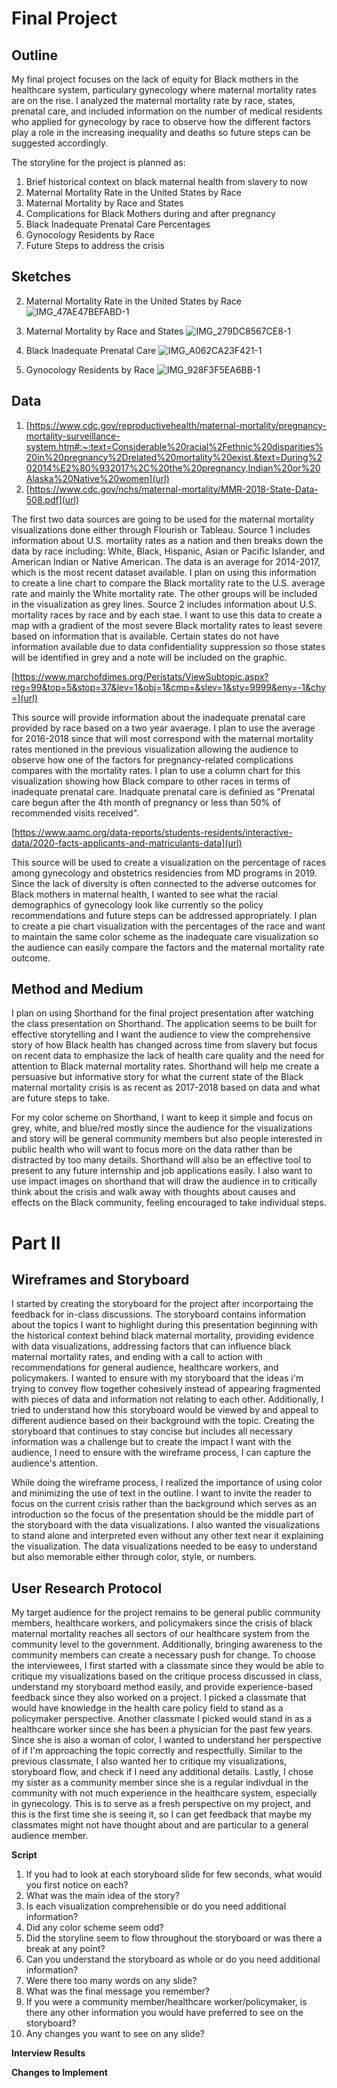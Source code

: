 # Final Project

## Outline

My final project focuses on the lack of equity for Black mothers in the healthcare system, particulary gynecology where maternal mortality rates are on the rise. I analyzed the maternal mortality rate by race, states, prenatal care, and included information on the number of medical residents who applied for gynecology by race to observe how the different factors play a role in the increasing inequality and deaths so future steps can be suggested accordingly. 

The storyline for the project is planned as:
1. Brief historical context on black maternal health from slavery to now
2. Maternal Mortality Rate in the United States by Race
3. Maternal Mortality by Race and States
4. Complications for Black Mothers during and after pregnancy
5. Black Inadequate Prenatal Care Percentages
6. Gynocology Residents by Race
7. Future Steps to address the crisis

## Sketches

2. Maternal Mortality Rate in the United States by Race
![IMG_47AE47BEFABD-1](https://user-images.githubusercontent.com/78708179/109407814-07cbad80-7952-11eb-95f9-b0f45fa1d003.jpeg)

3. Maternal Mortality by Race and States
![IMG_279DC8567CE8-1](https://user-images.githubusercontent.com/78708179/109407815-0a2e0780-7952-11eb-9839-a0200f535570.jpeg)

5. Black Inadequate Prenatal Care
![IMG_A062CA23F421-1](https://user-images.githubusercontent.com/78708179/109407820-0ef2bb80-7952-11eb-9616-3eac81d85e7a.jpeg)

6. Gynocology Residents by Race
![IMG_928F3F5EA6BB-1](https://user-images.githubusercontent.com/78708179/109407818-0c906180-7952-11eb-8ad8-a4021187f6be.jpeg)

## Data

1. [https://www.cdc.gov/reproductivehealth/maternal-mortality/pregnancy-mortality-surveillance-system.htm#:~:text=Considerable%20racial%2Fethnic%20disparities%20in%20pregnancy%2Drelated%20mortality%20exist.&text=During%202014%E2%80%932017%2C%20the%20pregnancy,Indian%20or%20Alaska%20Native%20women](url)
2. [https://www.cdc.gov/nchs/maternal-mortality/MMR-2018-State-Data-508.pdf](url)

The first two data sources are going to be used for the maternal mortality visualizations done either through Flourish or Tableau. 
Source 1 includes information about U.S. mortality rates as a nation and then breaks down the data by race including: White, Black, Hispanic, Asian or Pacific Islander, and American Indian or Native American. The data is an average for 2014-2017, which is the most recent dataset available. I plan on using this information to create a line chart to compare the Black mortality rate to the U.S. average rate and mainly the White mortality rate. The other groups will be included in the visualization as grey lines. 
Source 2 includes information about U.S. mortality races by race and by each stae. I want to use this data to create a map with a gradient of the most severe Black mortality rates to least severe based on information that is available. Certain states do not have information available due to data confidentiality suppression so those states will be identified in grey and a note will be included on the graphic. 

[https://www.marchofdimes.org/Peristats/ViewSubtopic.aspx?reg=99&top=5&stop=37&lev=1&obj=1&cmp=&slev=1&sty=9999&eny=-1&chy=](url)

This source will provide information about the inadequate prenatal care provided by race based on a two year avaerage. I plan to use the average for 2016-2018 since that will most correspond with the maternal mortality rates mentioned in the previous visualization allowing the audience to observe how one of the factors for pregnancy-related complications compares with the mortality rates. I plan to use a column chart for this visualization showing how Black compare to other races in terms of inadequate prenatal care. Inadquate prenatal care is definied as "Prenatal care begun after the 4th month of pregnancy or less than 50% of recommended visits received". 

[https://www.aamc.org/data-reports/students-residents/interactive-data/2020-facts-applicants-and-matriculants-data](url)

This source will be used to create a visualization on the percentage of races among gynecology and obstetrics residencies from MD programs in 2019. Since the lack of diversity is often connected to the adverse outcomes for Black mothers in maternal health, I wanted to see what the racial demographics of gynecology look like currently so the policy recommendations and future steps can be addressed appropriately. I plan to create a pie chart visualization with the percentages of the race and want to maintain the same color scheme as the inadequate care visualization so the audience can easily compare the factors and the maternal mortality rate outcome.

## Method and Medium

I plan on using Shorthand for the final project presentation after watching the class presentation on Shorthand. The application seems to be built for effective storytelling and I want the audience to view the comprehensive story of how Black health has changed across time from slavery but focus on recent data to emphasize the lack of health care quality and the need for attention to Black maternal mortality rates. Shorthand will help me create a persuasive but informative story for what the current state of the Black maternal mortality crisis is as recent as 2017-2018 based on data and what are future steps to take. 

For my color scheme on Shorthand, I want to keep it simple and focus on grey, white, and blue/red mostly since the audience for the visualizations and story will be general community members but also people interested in public health who will want to focus more on the data rather than be distracted by too many details. Shorthand will also be an effective tool to present to any future internship and job applications easily. I also want to use impact images on shorthand that will draw the audience in to critically think about the crisis and walk away with thoughts about causes and effects on the Black community, feeling encouraged to take individual steps.

# Part II

## Wireframes and Storyboard

I started by creating the storyboard for the project after incorportaing the feedback for in-class discussions. The storyboard contains information about the topics I want to highlight during this presentation beginning with the historical context behind black maternal mortality, providing evidence with data visualizations, addressing factors that can influence black maternal mortality rates, and ending with a call to action with recommendations for general audience, healthcare workers, and policymakers. I wanted to ensure with my storyboard that the ideas i'm trying to convey flow together cohesively instead of appearing fragmented with pieces of data and information not relating to each other. Additionally, I tried to understand how this storyboard would be viewed by and appeal to different audience based on their background with the topic. Creating the storyboard that continues to stay concise but includes all necessary information was a challenge but to create the impact I want with the audience, I need to ensure with the wireframe process, I can capture the audience's attention.

While doing the wireframe process, I realized the importance of using color and minimizing the use of text in the outline. I want to invite the reader to focus on the current crisis rather than the background which serves as an introduction so the focus of the presentation should be the middle part of the storyboard with the data visualizations. I also wanted the visualizations to stand alone and interpreted even without any other text near it explaining the visualization. The data visualizations needed to be easy to understand but also memorable either through color, style, or numbers. 

## User Research Protocol

My target audience for the project remains to be general public community members, healthcare workers, and policymakers since the crisis of black maternal mortality reaches all sectors of our healthcare system from the community level to the government. Additionally, bringing awareness to the community members can create a necessary push for change. To choose the interviewees, I first started with a classmate since they would be able to critique my visualizations based on the critique process discussed in class, understand my storyboard method easily, and provide experience-based feedback since they also worked on a project. I picked a classmate that would have knowledge in the health care policy field to stand as a policymaker perspective. Another classmate I picked would stand in as a healthcare worker since she has been a physician for the past few years. Since she is also a woman of color, I wanted to understand her perspective of if I'm approaching the topic correctly and respectfully. Similar to the previous classmate, I also wanted her to critique my visualizations, storyboard flow, and check if I need any additional details. Lastly, I chose my sister as a community member since she is a regular indivdual in the community with not much experience in the healthcare system, especially in gynecology. This is to serve as a fresh perspective on my project, and this is the first time she is seeing it, so I can get feedback that maybe my classmates might not have thought about and are particular to a general audience member.    

**Script**
1. If you had to look at each storyboard slide for few seconds, what would you first notice on each?
2. What was the main idea of the story?
3. Is each visualization comprehensible or do you need additional information?
4. Did any color scheme seem odd?
5. Did the storyline seem to flow throughout the storyboard or was there a break at any point?
6. Can you understand the storyboard as whole or do you need additional information?
7. Were there too many words on any slide?
8. What was the final message you remember?
9. If you were a community member/healthcare worker/policymaker, is there any other information you would have preferred to see on the storyboard?
10. Any changes you want to see on any slide? 

**Interview Results**

**Changes to Implement**
